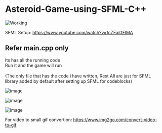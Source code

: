 # Asteroid-Game-using-SFML-C++

![Working](./VID-20210706-WA-1625554464352.gif)


SFML Setup: https://www.youtube.com/watch?v=fcZFaiGFIMA

<h2>Refer main.cpp only</h2> 
Its has all the running code
<br>
Run it and the game will run 
<br>
<br>
(The only file that has the code i have written, Rest All are just for SFML library added by default after setting up SFML for codeblocks)<br>


![image](https://user-images.githubusercontent.com/42890838/100061776-9234da80-2e54-11eb-9124-96ef4faa217b.png)

![image](https://user-images.githubusercontent.com/42890838/100061786-95c86180-2e54-11eb-965e-b87e2a553c74.png)

![image](https://user-images.githubusercontent.com/42890838/100061803-9bbe4280-2e54-11eb-8372-22586707462f.png)

For video to small gif convertion: https://www.img2go.com/convert-video-to-gif
